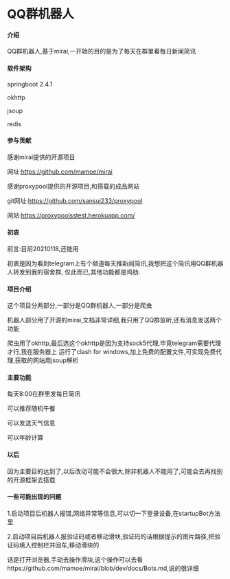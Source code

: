 # QQ群机器人

#### 介绍

QQ群机器人,基于mirai,一开始的目的是为了每天在群里看每日新闻简讯

#### 软件架构

springboot 2.4.1

okhttp

jsoup

redis

#### 参与贡献

感谢mirai提供的开源项目

网址:https://github.com/mamoe/mirai

感谢proxypool提供的开源项目,和搭载的成品网站

git网址:https://github.com/sansui233/proxypool

网站:https://proxypoolsstest.herokuapp.com/

#### 初衷

前言:目前20210118,还能用

初衷是因为看到telegram上有个频道每天推新闻简讯,我想把这个简讯用QQ群机器人转发到我的宿舍群,
仅此而已,其他功能都是鸡肋.

#### 项目介绍

这个项目分两部分,一部分是QQ群机器人,一部分是爬虫

机器人部分用了开源的mirai,文档非常详细,我只用了QQ群监听,还有消息发送两个功能

爬虫用了okhttp,最后选这个okhttp是因为支持sock5代理,毕竟telegram需要代理才行,我在服务器上
运行了clash for windows,加上免费的配置文件,可实现免费代理,获取的网站用jsoup解析

#### 主要功能

每天8:00在群里发每日简讯

可以推荐随机午餐

可以发送天气信息

可以年龄计算

#### 以后

因为主要目的达到了,以后改动可能不会很大,除非机器人不能用了,可能会去再找别的开源框架去搭载

#### 一些可能出现的问题

1.启动项目后机器人报错,网络异常等信息,可以切一下登录设备,在startupBot方法里

2.启动项目后机器人报验证码或者移动滑块,验证码的话根据提示的图片路径,把验证码填入控制栏并回车,移动滑块的

话是打开浏览器,手动去操作滑块,这个操作可以去看https://github.com/mamoe/mirai/blob/dev/docs/Bots.md,说的很详细

